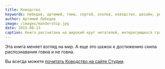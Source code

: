 ```yaml
---
title: Ководство
keywords: лебедев, артемий, тема, сергей, хохлов, ководство, дизайн, рекомендация, отзыв, книга
author: Артемий Лебедев
image: /images/mandership.jpg
date: 2015-08-13
caption: Книга рассчитана на широкий круг читателей, интересующихся графическим и промышленным дизайном, проектированием интерфейсов, типографикой, семиотикой, визуализацией и так далее.
---
```


Эта книга меняет взгляд на&nbsp;мир. А&nbsp;еще это шажок к&nbsp;достижению скила распознавания говна и&nbsp;не&nbsp;говна.

Вы&nbsp;всегда можете [почитать Ководство на&nbsp;сайте Студии](http://www.artlebedev.ru/kovodstvo/sections/).
